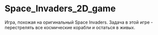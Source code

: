 # Space_Invaders_2D_game

Игра, похожая на оригинальный Space Invaders. Задача в этой игре - перестрелять все космические корабли и остаться в живых.
